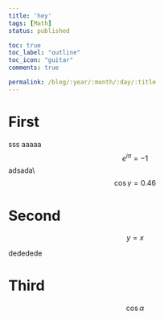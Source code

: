 ```yaml
---
title: 'hey'
tags: [Math]
status: published

toc: true
toc_label: "outline"
toc_icon: "guitar"
comments: true

permalink: /blog/:year/:month/:day/:title
---
```

# First
sss
aaaaa  $$ e^{i\pi} = -1 $$
adsada\\
$$
\cos\gamma = 0.46
$$
# Second

$$
y = x
$$

dededede

# Third
$$
\cos\alpha
$$
